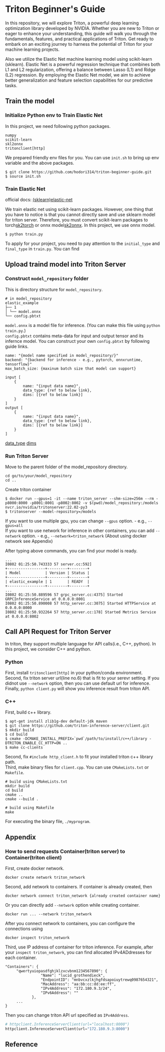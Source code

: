 # Triton Beginner's Guide
In this repository, we will explore Triton, a powerful deep learning optimization library developed by NVIDIA. 
Whether you are new to Triton or eager to enhance your understanding, this guide will walk you through the fundamentals, features, and practical applications of Triton. 
Get ready to embark on an exciting journey to harness the potential of Triton for your machine learning projects.  

Also we utilize the Elastic Net machine learning model using scikit-learn (sklearn). 
Elastic Net is a powerful regression technique that combines both L1 and L2 regularization, offering a balance between Lasso (L1) and Ridge (L2) regression. 
By employing the Elastic Net model, we aim to achieve better generalization and feature selection capabilities for our predictive tasks.

## Train the model
### Initialize Python env to Train Elastic Net
In this project, we need following python packages.
```
numpy
scikit-learn 
skl2onnx
tritonclient[http]
```

We prepared friendly env files for you. You can use `init.sh` to bring up env variable and the above packages.
```
$ git clone https://github.com/hodori314/triton-beginner-guide.git
$ source init.sh
```

### Train Elastic Net
official docs: [(sklearn)elastic-net](https://scikit-learn.org/stable/modules/generated/sklearn.linear_model.ElasticNet.html)

We train elastic net using scikit-learn packages. However, one thing that you have to notice is that you cannot directly save and use sklearn model for triton server.
Therefore, you must convert scikit-learn packages to torch[sk2torch](https://github.com/unixpickle/sk2torch/) or onnx model[sk2onnx](https://github.com/onnx/sklearn-onnx).
In this project, we use onnx model.

```
$ python train.py
```

To apply for your project, you need to pay attention to the `initial_type` and `final_type` in `train.py`.
You can find 

## Upload traind model into Triton Server

### Construct `model_repository` folder

This is directory structure for `model_repository`.
```
# in model_repository 
elastic_example 
├── 1 
│ └── model.onnx 
└── config.pbtxt
```

`model.onnx` is a model file for inference. (You can make this file using `python train.py`.)  
`config.pbtxt` contains meta-data for input and output tensor and its infernce model. You can construct your own `config.pbtxt` by following guide links.  

```
name: "{model name specified in model_repository/}"
backend: "{backend for inference - e.g., pytorch, onnxruntime, tensorflow}"
max_batch_size: {maxinum batch size that model can support}

input [
    {
        name: "{input data name}",
        data_type: {ref to below link},
        dims: [{ref to below link}]
    }
]
output [
    {
        name: "{input data name}",
        data_type: {ref to below link},
        dims: [{ref to below link}]
    }
]
```

[data_type](https://docs.nvidia.com/deeplearning/triton-inference-server/user-guide/docs/user_guide/model_configuration.html#datatypes)
[dims](https://docs.nvidia.com/deeplearning/triton-inference-server/user-guide/docs/user_guide/model_configuration.html#shape-tensors)

### Run Triton Server

Move to the parent folder of the model_repository directory.
```
cd go/to/your/model_repository
cd ..
```  

Create triton container
```
$ docker run --gpus=1 -it --name triton_server --shm-size=256m --rm -p8000:8000 -p8001:8001 -p8002:8002 -v $(pwd)/model_repository:/models nvcr.io/nvidia/tritonserver:22.02-py3
$ tritonserver --model-repository=/models
```

If you want to use multiple gpu, you can change `--gpus` option. - e.g., `--gpus=all`  
If you want to use network for inference in other containers, you can add `--network` option. - e.g., `--network=triton_network` (About using docker network see Appendix)

After typing above commands, you can find your model is ready.
```
...
I0802 01:25:50.743333 57 server.cc:592] 
+-----------------+---------+--------+
| Model           | Version | Status |
+-----------------+---------+--------+
| elastic_example | 1       | READY  |
+-----------------+---------+--------+
...
I0802 01:25:50.889596 57 grpc_server.cc:4375] Started GRPCInferenceService at 0.0.0.0:8001
I0802 01:25:50.890008 57 http_server.cc:3075] Started HTTPService at 0.0.0.0:8000
I0802 01:25:50.932264 57 http_server.cc:178] Started Metrics Service at 0.0.0.0:8002

```

## Call API Request for Triton Server
In triton, they support multiple language for API calls(i.e., C++, python). In this project, we consider C++ and python.

### Python
First, install `tritonclient[http]` in your python/conda environment.  
Second, fix triton server url(line no.6) that is fit to your serevr setting.
If you didnot use `--network` option, then you can use default url for inference.  
Finally, `python client.py` will show you inference result from triton API.  


### C++
First, build c++ library.
```
$ apt-get install zlib1g-dev default-jdk maven
$ git clone https://github.com/triton-inference-server/client.git
$ mkdir build
$ cd build
$ cmake -DCMAKE_INSTALL_PREFIX=`pwd`/path/to/install/c++/library -DTRITON_ENABLE_CC_HTTP=ON ..
$ make cc-clients
```

Second, fix `#include http_client.h` to fit your installed triton c++ library path.  
Third, make binary files for `client.cpp`. You can use `CMakeLists.txt` or `Makefile`.
```
# build using CMakeLists.txt
mkdir build
cd build
cmake ..
cmake --build .
```

```
# build using Makefile
make
```
For executing the binary file, `./myprogram`.


## Appendix
### How to send requests Container(triton server) to Container(triton client)
First, create docker network.
```
docker create network triton_network
```

Second, add network to containers.
If container is already created, then
```
docker network connect triton_network {already created container name}
```

Or you can directly add `--network` option while creating container.
```
docker run ... --network triton_network
```

After you connect network to containers, you can configure the connections using 
```
docker inspect triton_network 
```

Third, use IP address of container for triton inference.
For example, after your `inspect triton_network`, you can find allocated IPv4ADdresses for each container.
```
"Containers": {
     "qwertyuiopasdfghjklzxcvbnm1234567890": {
                "Name": "lucid_grothendieck",
                "EndpointID": "mnbvcxzlkjhgfdsapoiuytrewq0987654321",
                "MacAddress": "aa:bb:cc:dd:ee:ff",
                "IPv4Address": "172.180.9.3/24",
                "IPv6Address": ""
            },
     ...
}
```

Then you can change triton API url specified as `IPv4Address`.
```python
# httpclient.InferenceServerClient(url="localhost:8000")
httpclient.InferenceServerClient(url="172.180.9.3:8000")
```

## Reference